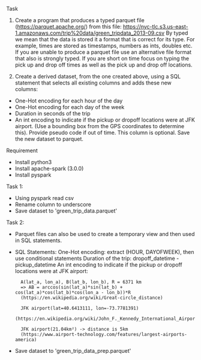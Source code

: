 Task
1. Create a program that produces a typed parquet file (https://parquet.apache.org/) from this file:
    https://nyc-tlc.s3.us-east-1.amazonaws.com/trip%20data/green_tripdata_2013-09.csv
By typed we mean that the data is stored it a format that is correct for its type. For example, times are stored as timestamps, numbers as ints, doubles etc.
If you are unable to produce a parquet file use an alternative file format that also is strongly typed.
If you are short on time focus on typing the pick up and drop off times as well as the pick up and drop off locations.

2. Create a derived dataset, from the one created above, using a SQL statement that selects all existing columns and adds these new columns:
* One-Hot encoding for each hour of the day
* One-Hot encoding for each day	of the week
* Duration in seconds of the trip
* An int encoding to indicate if the pickup or dropoff locations were at JFK airport. (Use a bounding box from the GPS coordinates to determine this). Provide pseudo code if out of time. This column is optional.
Save the new dataset to parquet.

Requirement
- Install python3
- Install apache-spark (3.0.0)
- Install pyspark

Task 1:
* Using pyspark read csv
* Rename column to underscore
* Save dataset to 'green_trip_data.parquet'

Task 2:
* Parquet files can also be used to create a temporary view and then used in SQL statements.
* SQL Statements:
    One-Hot encoding: extract (HOUR, DAYOFWEEK), then use conditional statements
    Duration of the trip: dropoff_datetime - pickup_datetime
    An int encoding to indicate if the pickup or dropoff locations were at JFK airport: 
        
        A(lat_a, lon_a), B(lat_b, lon_b), R = 6371 km
        => AB = arccos(sin(lat_a)*sin(lat_b) + cos(lat_a)*cos(lat_b)*cos(lon_a - lon_b))*R
        (https://en.wikipedia.org/wiki/Great-circle_distance)
        
        JFK airport(lat=40.6413111, lon=-73.7781391)
        (https://en.wikipedia.org/wiki/John_F._Kennedy_International_Airport)
        
        JFK airport(21.04km²) -> distance is 5km
        (https://www.airport-technology.com/features/largest-airports-america)
* Save dataset to 'green_trip_data_prep.parquet'
